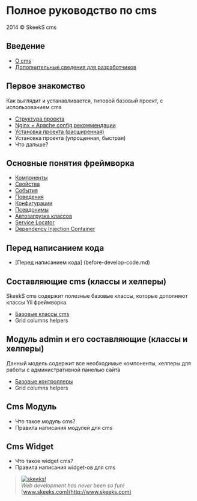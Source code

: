 Полное руководство по cms
=============================

2014 © SkeekS cms

Введение
--------

* [О cms](intro-skeeks-cms.md)
* [Дополнительные сведения для разработчиков](additional-info-for-developers.md)

Первое знакомство
-----------------
Как выглядит и устанавливается, типовой базовый проект, с использованием cms

* [Структура проекта](project-structure.md)
* [Nginx + Apache config рекоммендации](nginx-apache2-config.md)
* [Установка проекта (расширенная)](start-installation.md)
* Установка проекта (упрощенная, быстрая)
* Что дальше?

Основные понятия фреймворка
---------------------------

* [Компоненты](concept-components.md)
* [Свойства](concept-properties.md)
* [События](concept-events.md)
* [Поведения](concept-behaviors.md)
* [Конфигурации](concept-configurations.md)
* [Псевдонимы](concept-aliases.md)
* [Автозагрузка классов](concept-autoloading.md)
* [Service Locator](concept-service-locator.md)
* [Dependency Injection Container](concept-di-container.md)

Перед написанием кода
---------------------
* [Перед написанием кода] (before-develop-code.md)

Составляющие cms (классы и хелперы)
-----------------------------------

SkeekS cms содержит полезные базовые классы, которые дополняют классы Yii фреймворка.

* [Базовые классы cms](base-classes-cms.md)
* Grid columns helpers


Модуль admin и его составляющие (классы и хелперы)
--------------------------------------------------

Данный модель содержит все необходимые компоненты, хелперы для работы с административной панелью сайта

* [Базовые контроллеры](cms-admin-base-controller.md)
* Grid columns helpers


Cms Модуль
----------
* Что такое модуль cms?
* Правила написания модулей для cms

Cms Widget
----------
* Что такое widget cms?
* Правила написания widget-ов для cms



> [![skeeks!](https://gravatar.com/userimage/74431132/13d04d83218593564422770b616e5622.jpg)](http://www.skeeks.com)  
<i>Web development has never been so fun!</i>  
[www.skeeks.com](http://www.skeeks.com)
